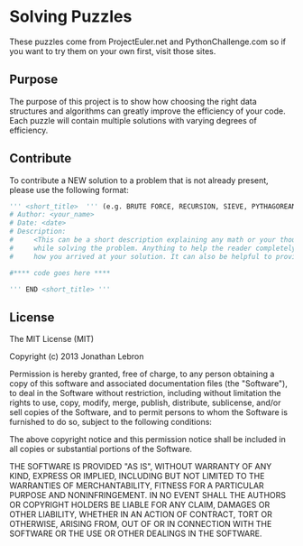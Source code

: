 Solving Puzzles
===============

These puzzles come from ProjectEuler.net and PythonChallenge.com so if you want to try them on your own first, 
visit those sites.

## Purpose

The purpose of this project is to show how choosing the right data structures and algorithms can greatly improve 
the efficiency of your code. Each puzzle will contain multiple solutions with varying degrees of efficiency.

## Contribute

To contribute a NEW solution to a problem that is not already present, please use the following format:

```python
''' <short_title>  ''' (e.g. BRUTE FORCE, RECURSION, SIEVE, PYTHAGOREAN THEOREM)
# Author: <your_name>
# Date: <date>
# Description:
#     <This can be a short description explaining any math or your thought process
#     while solving the problem. Anything to help the reader completely understand
#     how you arrived at your solution. It can also be helpful to provide links here.>

#**** code goes here ****

''' END <short_title> '''
```

## License

The MIT License (MIT)

Copyright (c) 2013 Jonathan Lebron

Permission is hereby granted, free of charge, to any person obtaining a copy
of this software and associated documentation files (the "Software"), to deal
in the Software without restriction, including without limitation the rights
to use, copy, modify, merge, publish, distribute, sublicense, and/or sell
copies of the Software, and to permit persons to whom the Software is
furnished to do so, subject to the following conditions:

The above copyright notice and this permission notice shall be included in
all copies or substantial portions of the Software.

THE SOFTWARE IS PROVIDED "AS IS", WITHOUT WARRANTY OF ANY KIND, EXPRESS OR
IMPLIED, INCLUDING BUT NOT LIMITED TO THE WARRANTIES OF MERCHANTABILITY,
FITNESS FOR A PARTICULAR PURPOSE AND NONINFRINGEMENT. IN NO EVENT SHALL THE
AUTHORS OR COPYRIGHT HOLDERS BE LIABLE FOR ANY CLAIM, DAMAGES OR OTHER
LIABILITY, WHETHER IN AN ACTION OF CONTRACT, TORT OR OTHERWISE, ARISING FROM,
OUT OF OR IN CONNECTION WITH THE SOFTWARE OR THE USE OR OTHER DEALINGS IN
THE SOFTWARE.
